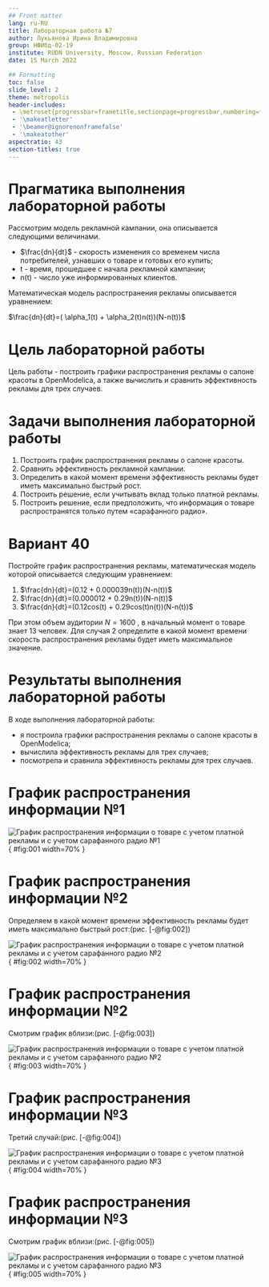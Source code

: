 ```yaml
---
## Front matter
lang: ru-RU
title: Лабораторная работа №7
author: Лукьянова Ирина Владимировна
group: НФИбд-02-19
institute: RUDN University, Moscow, Russian Federation
date: 15 March 2022

## Formatting
toc: false
slide_level: 2
theme: metropolis
header-includes: 
 - \metroset{progressbar=frametitle,sectionpage=progressbar,numbering=fraction}
 - '\makeatletter'
 - '\beamer@ignorenonframefalse'
 - '\makeatother'
aspectratio: 43
section-titles: true
---
```

# **Прагматика выполнения лабораторной работы**

Рассмотрим модель рекламной кампании, она описывается следующими величинами.

- $\frac{dn}{dt}$ - скорость изменения со временем числа потребителей, узнавших о товаре и готовых его купить;
- t - время, прошедшее с начала рекламной кампании;
- n(t) - число уже информированных клиентов.
  
Математическая модель распространения рекламы описывается уравнением:

$\frac{dn}{dt}=( \alpha_1(t) + \alpha_2(t)n(t))(N-n(t))$

# **Цель лабораторной работы**

Цель работы - построить графики распространения рекламы о салоне красоты в OpenModelica, а также вычислить и сравнить эффективность рекламы для трех случаев.

# **Задачи выполнения лабораторной работы**

1. Построить график распространения рекламы о салоне красоты.
2. Сравнить эффективность рекламной кампании.
3. Определить в какой момент времени эффективность рекламы будет иметь максимально быстрый рост.
4. Построить решение, если учитывать вклад только платной рекламы.
5. Построить решение, если предположить, что информация о товаре
распространятся только путем «сарафанного радио».
  
# **Вариант 40**

Постройте график распространения рекламы, математическая модель которой описывается следующим уравнением:

1. $\frac{dn}{dt}=(0.12 + 0.000039n(t))(N-n(t))$
2. $\frac{dn}{dt}=(0.000012 + 0.29n(t))(N-n(t))$
3. $\frac{dn}{dt}=(0.12cos(t) + 0.29cos(t)n(t))(N-n(t))$

При этом объем аудитории $N = 1600$ , в начальный момент о товаре знает 13 человек. Для случая 2 определите в какой момент времени скорость распространения рекламы будет иметь максимальное значение.

# **Результаты выполнения лабораторной работы**

В ходе выполнения лабораторной работы:

- я построила графики распространения рекламы о салоне красоты в OpenModelica;
- вычислила эффективность рекламы для трех случаев;
- посмотрела и сравнила эффективность рекламы для трех случаев.

# **График распространения информации №1**

![График распространения информации о товаре с учетом платной рекламы и с учетом сарафанного радио №1](screen/2.png){ #fig:001 width=70% }

# **График распространения информации №2**

Определяем в какой момент времени эффективность рекламы будет иметь максимально быстрый рост:(рис. [-@fig:002])

![График распространения информации о товаре с учетом платной рекламы и с учетом сарафанного радио №2](screen/4.1.png){ #fig:002 width=70% }

# **График распространения информации №2**

Смотрим график вблизи:(рис. [-@fig:003])

![График распространения информации о товаре с учетом платной рекламы и с учетом сарафанного радио №2](screen/4.2.png){ #fig:003 width=70% }

# **График распространения информации №3**

Третий случай:(рис. [-@fig:004])

![График распространения информации о товаре с учетом платной рекламы и с учетом сарафанного радио №3](screen/6.1.png){ #fig:004 width=70% }

# **График распространения информации №3**

Смотрим график вблизи:(рис. [-@fig:005])

![График распространения информации о товаре с учетом платной рекламы и с учетом сарафанного радио №3](screen/6.png){ #fig:005 width=70% }
